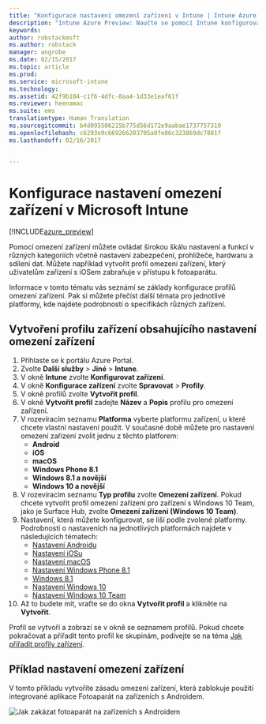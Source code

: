```yaml
---
title: "Konfigurace nastavení omezení zařízení v Intune | Intune Azure Preview | Dokumentace Microsoftu"
description: "Intune Azure Preview: Naučte se pomocí Intune konfigurovat nastavení a funkce na zařízeních, která spravujete."
keywords: 
author: robstackmsft
ms.author: robstack
manager: angrobe
ms.date: 02/15/2017
ms.topic: article
ms.prod: 
ms.service: microsoft-intune
ms.technology: 
ms.assetid: 42f9b104-c1f6-4dfc-8aa4-1d33e1eaf61f
ms.reviewer: heenamac
ms.suite: ems
translationtype: Human Translation
ms.sourcegitcommit: b4d095506215b775d56d172e9aabae1737757310
ms.openlocfilehash: c6293e9c669266203705a8fe06c323869dc7881f
ms.lasthandoff: 02/16/2017


---
```


# <a name="how-to-configure-device-restriction-settings-in-microsoft-intune"></a>Konfigurace nastavení omezení zařízení v Microsoft Intune

[!INCLUDE[azure_preview](../includes/azure_preview.md)]

Pomocí omezení zařízení můžete ovládat širokou škálu nastavení a funkcí v různých kategoriích včetně nastavení zabezpečení, prohlížeče, hardwaru a sdílení dat. Můžete například vytvořit profil omezení zařízení, který uživatelům zařízení s iOSem zabraňuje v přístupu k fotoaparátu.

Informace v tomto tématu vás seznámí se základy konfigurace profilů omezení zařízení. Pak si můžete přečíst další témata pro jednotlivé platformy, kde najdete podrobnosti o specifikách různých zařízení.

## <a name="create-a-device-profile-containing-device-restriction-settings"></a>Vytvoření profilu zařízení obsahujícího nastavení omezení zařízení

1. Přihlaste se k portálu Azure Portal.
2. Zvolte **Další služby** > **Jiné** > **Intune**.
3. V okně **Intune** zvolte **Konfigurovat zařízení**.
2. V okně **Konfigurace zařízení** zvolte **Spravovat** > **Profily**.
3. V okně profilů zvolte **Vytvořit profil**.
4. V okně **Vytvořit profil** zadejte **Název** a **Popis** profilu pro omezení zařízení.
5. V rozevíracím seznamu **Platforma** vyberte platformu zařízení, u které chcete vlastní nastavení použít. V současné době můžete pro nastavení omezení zařízení zvolit jednu z těchto platforem:
    - **Android**
    - **iOS**
    - **macOS**
    - **Windows Phone 8.1**
    - **Windows 8.1 a novější**
    - **Windows 10 a novější**
6. V rozevíracím seznamu **Typ profilu** zvolte **Omezení zařízení**. Pokud chcete vytvořit profil omezení zařízení pro zařízení s Windows 10 Team, jako je Surface Hub, zvolte **Omezení zařízení (Windows 10 Team)**.
7. Nastavení, která můžete konfigurovat, se liší podle zvolené platformy. Podrobnosti o nastaveních na jednotlivých platformách najdete v následujících tématech:
    - [Nastavení Androidu](device-restrictions-for-android.md)
    - [Nastavení iOSu](device-restrictions-for-ios.md)
    - [Nastavení macOS](device-restrictions-for-macos.md)
    - [Nastavení Windows Phone 8.1](device-restrictions-for-windows-phone-8-1.md)
    - [Windows 8.1](device-restrictions-for-windows-8-1.md)
    - [Nastavení Windows 10](device-restrictions-for-windows-10.md)
    - [Nastavení Windows 10 Team](device-restrictions-for-windows-10-team.md)
8. Až to budete mít, vraťte se do okna **Vytvořit profil** a klikněte na **Vytvořit**.

Profil se vytvoří a zobrazí se v okně se seznamem profilů.
Pokud chcete pokračovat a přiřadit tento profil ke skupinám, podívejte se na téma [Jak přiřadit profily zařízení](how-to-assign-device-profiles.md).

## <a name="example-of-device-restriction-settings"></a>Příklad nastavení omezení zařízení

V tomto příkladu vytvoříte zásadu omezení zařízení, která zablokuje použití integrované aplikace Fotoaparát na zařízeních s Androidem.

![Jak zakázat fotoaparát na zařízeních s Androidem](./media/disable-android-camera.png)


